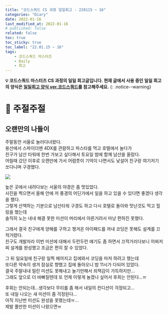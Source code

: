 ```yaml
---
title: "코드스쿼드 CS 과정 일일회고 - 220115 ~ 16"
categories: "Diary"
date: 2022-01-16
last_modified_at: 2022-01-16
# published: false
related: false
toc: true
toc_sticky: true
toc_label: "22.01.15 ~ 16"
tags:
    - 코드스쿼드 마스터즈
    - Daily
    - 회고
---
```

__💡 코드스쿼드 마스터즈 CS 과정의 일일 회고글입니다. 현재 글에서 사용 중인 일일 회고의 양식은 [<U>일일회고 양식 ver.코드스쿼드</U>](https://hemudi.github.io/diary/daily-retrospective-form/)를 참고해주세요.__
{: .notice--warning}

# __💬 주절주절__
## 오랜만의 나들이
주말동안 서울로 놀러다녀왔다.  
용산에서 스파이더맨 4DX를 관람하고 파스타를 먹고 호텔에서 놀다가  
친구가 남산 타워에 한번 가보고 싶다해서 토요일 밤에 함께 남산을 올랐다.  
어릴때 갔던 이후로 오랜만에 가서 어렴풋이 기억이 나면서도 낯설어 친구랑 여기저기 쏘다니며 구경했다.  

![](../../../assets/images/night_view.jpg)

높은 곳에서 내려다보는 서울의 야경은 좀 멋있었다.  
사진을 찍으면서 올해 안에 저 풍경의 어딘가에서 일을 하고 있을 수 있다면 좋겠다 생각을 했다.  
그렇게 산책하는 기분으로 남산타워 구경도 하고 다시 호텔로 돌아와 맛난것도 먹고 힐링을 했는데  
솔직히 노는 내내 해결 못한 미션이 머리에서 아른거려서 마냥 편하진 못했다.  

그래서 결국 친구에게 양해를 구하고 챙겨온 아이패드를 꺼내 코딩은 못해도 설계를 끄적거렸다.  
친구도 개발자라 이번 미션에 대해서 두런두런 얘기도 좀 하면서 끄적거리다보니 어찌저찌 설계를 완성했고 조금은 편히 잘 수 있었다.  

그 뒤 일요일에 친구랑 일찍 헤어지고 집에와서 코딩을 마저 하려고 했는데  
또다른 약속이 생겨 잠실로 향했고 집에 돌아오니 밤 11시가 다되어 있었다.  
결국 주말내내 밀린 미션도 못해내고 놀기만해서 죄책감이 가득하지만...  
그래도 앞으로 더 바빠질텐데 또 언제 이렇게 놀겠나 싶어서 후회는 안된다...ㅠ    

후회는 안되는데...생각보다 무리를 좀 해서 내일의 컨디션이 걱정되고...  
또 내일 나오는 새 미션이 좀 걱정된다...  
아직 지난번 미션도 완성을 못했는데ㅠ...  
제발 풀만한 미션이 나왔으면ㅠ  